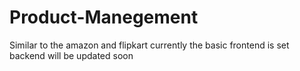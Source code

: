 # Product-Manegement
Similar to the amazon and flipkart currently the basic frontend is set backend will be updated soon

